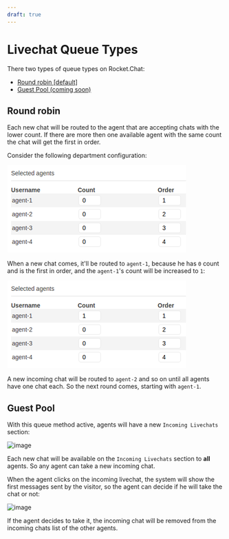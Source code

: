 ```yaml
---
draft: true
---
```


# Livechat Queue Types

There two types of queue types on Rocket.Chat:

- [Round robin [default]](#round-robin)
- [Guest Pool (coming soon)](#guest-pool)

## Round robin

Each new chat will be routed to the agent that are accepting chats with the lower count.
If there are more then one available agent with the same count the chat will get the first in order.

Consider the following department configuration:

![image](image1.png)

When a new chat comes, it'll be routed to `agent-1`, because he has `0` count and is the first in order, 
and the `agent-1`'s count will be increased to `1`:

![image](image2.png)

A new incoming chat will be routed to `agent-2` and so on until all agents have one chat each.
So the next round comes, starting with `agent-1`.

## Guest Pool

With this queue method active, agents will have a new `Incoming Livechats` section:

![image](https://cloud.githubusercontent.com/assets/8620042/15939957/a10bb994-2e3f-11e6-81ff-9b5c96046137.png)

Each new chat will be available on the `Incoming Livechats` section to **all** agents. So any agent can
take a new incoming chat.

When the agent clicks on the incoming livechat, the system will show the first messages sent by the visitor, so the
agent can decide if he will take the chat or not:

![image](https://cloud.githubusercontent.com/assets/8620042/15939960/a31a5b64-2e3f-11e6-9a99-f375b66e6a9d.png)

If the agent decides to take it, the incoming chat will be removed from the incoming chats list of the other agents.
